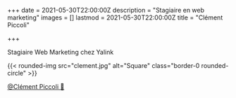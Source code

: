 +++
date = 2021-05-30T22:00:00Z
description = "Stagiaire en web marketing"
images = []
lastmod = 2021-05-30T22:00:00Z
title = "Clément Piccoli"

+++

Stagiaire Web Marketing chez Yalink

{{< rounded-img src="clement.jpg" alt="Square" class="border-0 rounded-circle" >}}

[@Clément Piccoli 🔗](https://www.linkedin.com/in/timothy-hurel-3b2689195/ "Clément Piccoli")
